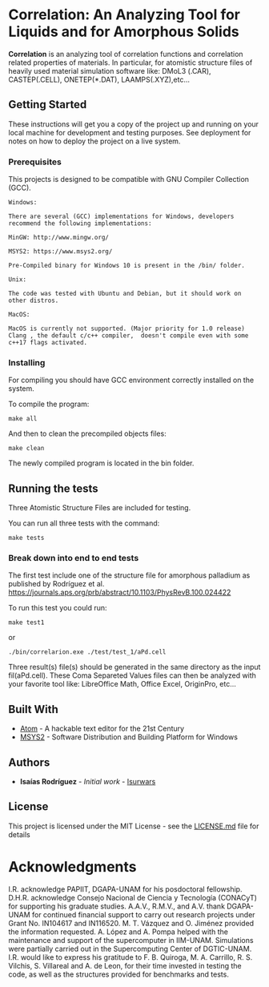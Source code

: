 # **Correlation**: An Analyzing Tool for Liquids and for Amorphous Solids

**Correlation** is an analyzing tool of correlation functions and correlation related properties of materials. In particular, for atomistic structure files of heavily used material simulation software like: DMoL3 (.CAR), CASTEP(.CELL), ONETEP(*.DAT), LAAMPS(.XYZ),etc...  

## Getting Started

These instructions will get you a copy of the project up and running on your local machine for development and testing purposes. See deployment for notes on how to deploy the project on a live system.

### Prerequisites

This projects is designed to be compatible with GNU Compiler Collection (GCC).
```
Windows:

There are several (GCC) implementations for Windows, developers recommend the following implementations:

MinGW: http://www.mingw.org/

MSYS2: https://www.msys2.org/

Pre-Compiled binary for Windows 10 is present in the /bin/ folder.
```

```
Unix:

The code was tested with Ubuntu and Debian, but it should work on other distros.
```


```
MacOS:

MacOS is currently not supported. (Major priority for 1.0 release)
Clang , the default c/c++ compiler,  doesn't compile even with some c++17 flags activated.
```



### Installing

For compiling you should have GCC environment correctly installed on the system.

To compile the program:

```
make all
```

And then to clean the precompiled objects files:

```
make clean
```

The newly compiled program is located in the bin folder.

## Running the tests

Three Atomistic Structure Files are included for testing.

You can run all three tests with the command:

```
make tests
```

### Break down into end to end tests

The first test include one of the structure file for amorphous palladium as published by Rodríguez et al. https://journals.aps.org/prb/abstract/10.1103/PhysRevB.100.024422

To run this test you could run:
```
make test1
```
or

```
./bin/correlarion.exe ./test/test_1/aPd.cell
```

Three result(s) file(s) should be generated in the same directory as the input fil(aPd.cell).
These Coma Separeted Values files can then be analyzed with your favorite tool like: LibreOffice Math, Office Excel, OriginPro, etc...

## Built With

* [Atom](https://atom.io/) - A hackable text editor for the 21st Century
* [MSYS2](https://www.msys2.org/) - Software Distribution and Building Platform for Windows


## Authors

* **Isaías Rodríguez** - *Initial work* - [Isurwars](https://github.com/Isurwars)

## License

This project is licensed under the MIT License - see the [LICENSE.md](LICENSE.md) file for details

# Acknowledgments

I.R. acknowledge PAPIIT, DGAPA-UNAM for his posdoctoral fellowship.
D.H.R. acknowledge Consejo Nacional de Ciencia y Tecnología (CONACyT) for supporting his graduate studies.
A.A.V., R.M.V., and A.V. thank DGAPA-UNAM for continued financial support to carry out research projects under Grant No. IN104617 and IN116520.
M. T. Vázquez and O. Jiménez provided the information requested.
A. López and A. Pompa helped with the maintenance and support of the supercomputer in IIM-UNAM.
Simulations were partially carried out in the Supercomputing Center of DGTIC-UNAM.
I.R. would like to express his gratitude to F. B. Quiroga, M. A. Carrillo, R. S. Vilchis, S. Villareal and A. de Leon, for their time invested in testing the code, as well as the structures provided for benchmarks and tests.
